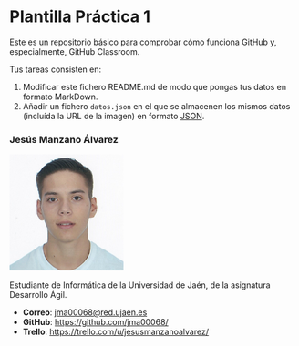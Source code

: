 # Plantilla Práctica 1
Este es un repositorio básico para comprobar cómo funciona GitHub y, especialmente, GitHub Classroom.

Tus tareas consisten en:
1) Modificar este fichero README.md de modo que pongas tus datos en formato MarkDown.
2) Añadir un fichero <code>datos.json</code> en el que se almacenen los mismos datos (incluída la URL de la imagen) en formato [JSON](https://es.wikipedia.org/wiki/JSON).

### Jesús Manzano Álvarez
<img src='/Foto_Perfil.jpg' width='200px'>

Estudiante de Informática de la Universidad de Jaén, de la asignatura Desarrollo Ágil.
* **Correo**: jma00068@red.ujaen.es
* **GitHub**: https://github.com/jma00068/
* **Trello**: https://trello.com/u/jesusmanzanoalvarez/
